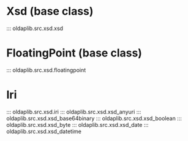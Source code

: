 # Xsd (base class)
::: oldaplib.src.xsd.xsd

# FloatingPoint (base class)
::: oldaplib.src.xsd.floatingpoint

# Iri
::: oldaplib.src.xsd.iri
::: oldaplib.src.xsd.xsd_anyuri
::: oldaplib.src.xsd.xsd_base64binary
::: oldaplib.src.xsd.xsd_boolean
::: oldaplib.src.xsd.xsd_byte
::: oldaplib.src.xsd.xsd_date
::: oldaplib.src.xsd.xsd_datetime